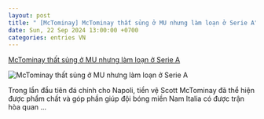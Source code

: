 ```yaml
---
layout: post
title: " [McTominay] McTominay thất sủng ở MU nhưng làm loạn ở Serie A"
date: Sun, 22 Sep 2024 13:00:00 +0700
categories: entries VN
---
```

[McTominay thất sủng ở MU nhưng làm loạn ở Serie A](https://bongdaplus.vn/serie-a/mctominay-ra-mat-napoli-sieu-chat-luong-4440202409.html)

![McTominay thất sủng ở MU nhưng làm loạn ở Serie A](https://cdn.bongdaplus.vn/Assets/Media/2024/09/22/8/McTominay480.jpg)

Trong lần đầu tiên đá chính cho Napoli, tiền vệ Scott McTominay đã thể hiện được phẩm chất và góp phần giúp đội bóng miền Nam Italia có được trận hòa quan ...

